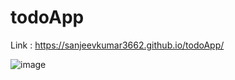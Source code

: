 # todoApp

Link : https://sanjeevkumar3662.github.io/todoApp/

![image](https://github.com/user-attachments/assets/339ec0a7-d0f0-4086-905d-3a944cfb5a92)
